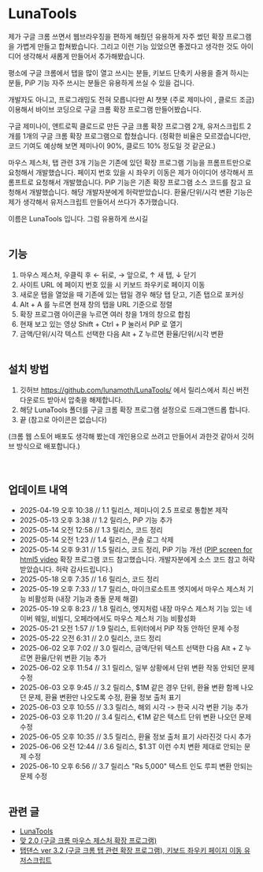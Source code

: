 # LunaTools
제가 구글 크롬 쓰면서 웹브라우징을 편하게 해줬던 유용하게 자주 썼던 확장 프로그램을 가볍게 만들고 합쳐봤습니다. 그리고 이런 기능 있었으면 좋겠다고 생각한 것도 아이디어 생각해서 새롭게 만들어서 추가해봤습니다.

평소에 구글 크롬에서 탭을 많이 열고 쓰시는 분들, 키보드 단축키 사용을 즐겨 하시는 분들, PiP 기능 자주 쓰시는 분들은 유용하게 쓰실 수 있을 겁니다.

개발자도 아니고, 프로그래밍도 전혀 모릅니다만 AI 챗봇 (주로 제미나이 , 클로드 조금) 이용해서 바이브 코딩으로 구글 크롬 확장 프로그램 만들어봤습니다.

구글 제미나이, 앤트로픽 클로드로 만든 구글 크롬 확장 프로그램 2개, 유저스크립트 2개를 1개의 구글 크롬 확장 프로그램으로 합쳤습니다. (정확한 비율은 모르겠습니다만, 코드 기여도 예상해 보면 제미나이 90%, 클로드 10% 정도일 것 같군요.)

마우스 제스처, 탭 관련 3개 기능은 기존에 있던 확장 프로그램 기능을 프롬프트만으로 요청해서 개발했습니다. 페이지 번호 있을 시 좌우키 이동은 제가 아이디어 생각해서 프롬프트로 요청해서 개발했습니다. PiP 기능은 기존 확장 프로그램 소스 코드를 참고 요청해서 개발했습니다. 해당 개발자분에게 허락받았습니다. 환율/단위/시각 변환 기능은 제가 생각해서 유저스크립트 만들어서 쓰다가 추가했습니다.

이름은 LunaTools 입니다. 그럼 유용하게 쓰시길
<br><br>

## 기능

1. 마우스 제스처, 우클릭 후 ← 뒤로, → 앞으로, ↑ 새 탭, ↓ 닫기    
2. 사이트 URL 에 페이지 번호 있을 시 키보드 좌우키로 페이지 이동
3. 새로운 탭을 열었을 때 기존에 있는 탭일 경우 해당 탭 닫고, 기존 탭으로 포커싱
4. Alt + A 를 누르면 현재 창의 탭을 URL 기준으로 정렬
5. 확장 프로그램 아이콘을 누르면 여러 창을 1개의 창으로 합침
6. 현재 보고 있는 영상 Shift + Ctrl + P 눌러서 PiP 로 열기
7. 금액/단위/시각 텍스트 선택한 다음 Alt + Z 누르면 환율/단위/시각 변환
<br/><br>

## 설치 방법
 1. 깃허브 https://github.com/lunamoth/LunaTools/ 에서 릴리스에서 최신 버전 다운로드 받아서 압축을 해제합니다.
 2. 해당 LunaTools 폴더를 구글 크롬 확장 프로그램 설정으로 드래그앤드롭 합니다.
 3. 끝 (참고로 아이콘은 없습니다)

(크롬 웹 스토어 배포도 생각해 봤는데 개인용으로 쓰려고 만들어서 과한것 같아서 깃허브 방식으로 배포합니다.)<br/>
<br><br/>

## 업데이트 내역
* 2025-04-19 오후 10:38 // 1.1 릴리스, 제미나이 2.5 프로로 통합본 제작
* 2025-05-13 오후 3:38 // 1.2 릴리스, PiP 기능 추가
* 2025-05-14 오전 12:58 // 1.3 릴리스, 코드 정리
* 2025-05-14 오전 1:23 // 1.4 릴리스, 콘솔 로그 삭제
* 2025-05-14 오후 9:31 // 1.5 릴리스, 코드 정리, PiP 기능 개선 ([PIP screen for html5 video](https://chromewebstore.google.com/detail/pip-screen-for-html5-vide/ebgihmollhfickaopoldkikdnipmdemg?hl=ko) 확장 프로그램 코드 참고했습니다. 개발자분에게 소스 코드 참고 허락 받았습니다. 허락 감사드립니다.)
* 2025-05-18 오후 7:35 // 1.6 릴리스, 코드 정리
* 2025-05-19 오후 7:33 // 1.7 릴리스, 마이크로소트프 엣지에서 마우스 제스처 기능 비활성화 (내장 기능과 충돌 문제 해결)
* 2025-05-19 오후 8:23 // 1.8 릴리스, 엣지처럼 내장 마우스 제스처 기능 있는 네이버 웨일, 비빌디, 오페라에서도 마우스 제스처 기능 비활성화
* 2025-05-21 오전 1:57 // 1.9 릴리스, 트위터에서 PiP 작동 안하던 문제 수정
* 2025-05-22 오전 6:31 // 2.0 릴리스, 코드 정리
* 2025-06-02 오후 7:02 // 3.0 릴리스, 금액/단위 텍스트 선택한 다음 Alt + Z 누르면 환율/단위 변환 기능 추가
* 2025-06-02 오후 11:54 // 3.1 릴리스, 일부 상황에서 단위 변환 작동 안되던 문제 수정
* 2025-06-03 오후 9:45 // 3.2 릴리스, $1M 같은 경우 단위, 환율 변환 함께 나오던 문제, 환율 변환만 나오도록 수정, 환율 정보 출처 표기
* 2025-06-03 오후 10:55 // 3.3 릴리스, 해외 시각 -> 한국 시각 변환 기능 추가
* 2025-06-03 오후 11:20 // 3.4 릴리스, €1M 같은 텍스트 단위 변환 나오던 문제 수정
* 2025-06-05 오후 10:35 // 3.5 릴리스, 환율 정보 출처 표기 사라진것 다시 추가
* 2025-06-06 오전 12:44 // 3.6 릴리스, $1.3T 이런 수치 변환 제대로 안되는 문제 수정
* 2025-06-10 오후 6:56 // 3.7 릴리스 "Rs 5,000" 텍스트 인도 루피 변환 안되는 문제 수정
<br/><br>

## 관련 글
*   [LunaTools](http://lunamoth.com/2319)
*   [맞 2.0 (구글 크롬 마우스 제스처 확장 프로그램)](http://lunamoth.com/2318)   
*   [탭댄스 ver 3.2 (구글 크롬 탭 관련 확장 프로그램), 키보드 좌우키 페이지 이동 유저스크립트](http://lunamoth.com/2314)

